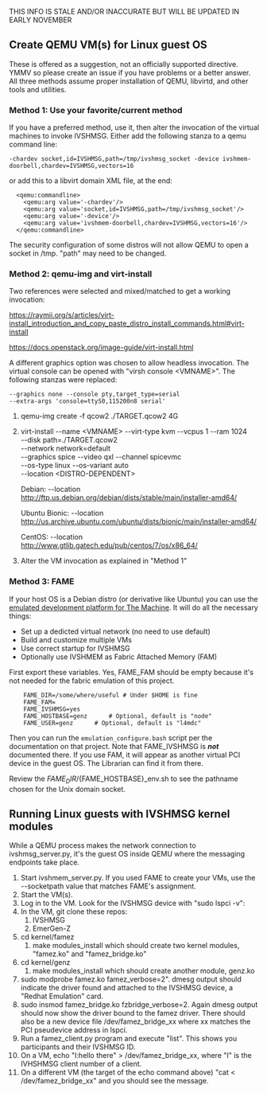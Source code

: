 THIS INFO IS STALE AND/OR INACCURATE BUT WILL BE UPDATED IN EARLY NOVEMBER

## Create QEMU VM(s) for Linux guest OS

These is offered as a suggestion, not an officially supported directive.  YMMV
so please create an issue if you have problems or a better answer.
All three methods assume proper installation of QEMU, libvirtd, and other
tools and utilities.

### Method 1: Use your favorite/current method

If you have a preferred method, use it, then alter the invocation of the
virtual machines to invoke IVSHMSG.  Either add the following stanza to
a qemu command line:

```
-chardev socket,id=IVSHMSG,path=/tmp/ivshmsg_socket -device ivshmem-doorbell,chardev=IVSHMSG,vectors=16
```
or add this to a libvirt domain XML file, at the end:
```
  <qemu:commandline>
    <qemu:arg value='-chardev'/>
    <qemu:arg value='socket,id=IVSHMSG,path=/tmp/ivshmsg_socket'/>
    <qemu:arg value='-device'/>
    <qemu:arg value='ivshmem-doorbell,chardev=IVSHMSG,vectors=16'/>
  </qemu:commandline>
```

The security configuration of some distros will not allow QEMU to open a
socket in /tmp.  "path" may need to be changed.

### Method 2: qemu-img and virt-install

Two references were selected and mixed/matched to get a working invocation:

https://raymii.org/s/articles/virt-install_introduction_and_copy_paste_distro_install_commands.html#virt-install
    
https://docs.openstack.org/image-guide/virt-install.html

A different graphics option was chosen to allow headless invocation.  The
virtual console can be opened with "virsh console &lt;VMNAME&gt;".  The
following stanzas were replaced:

    --graphics none --console pty,target_type=serial
    --extra-args 'console=ttyS0,115200n8 serial'

1. qemu-img create -f qcow2 ./TARGET.qcow2 4G
1. virt-install --name &lt;VMNAME&gt; --virt-type kvm --vcpus 1 --ram 1024 \
	--disk path=./TARGET.qcow2 \
	--network network=default \
	--graphics spice --video qxl --channel spicevmc \
	--os-type linux --os-variant auto \
	--location &lt;DISTRO-DEPENDENT&gt;

    Debian: --location
http://ftp.us.debian.org/debian/dists/stable/main/installer-amd64/

    Ubuntu Bionic: --location
http://us.archive.ubuntu.com/ubuntu/dists/bionic/main/installer-amd64/

    CentOS: --location
http://www.gtlib.gatech.edu/pub/centos/7/os/x86_64/

1. Alter the VM invocation as explained in "Method 1"

### Method 3: FAME

If your host OS is a Debian distro (or derivative like Ubuntu) you can use
the [emulated development platform for The Machine](FAME_background.md).
It will do all the necessary things:

* Set up a dedicted virtual network (no need to use default)
* Build and customize multiple VMs
* Use correct startup for IVSHMSG
* Optionally use IVSHMEM as Fabric Attached Memory (FAM)

First export these variables.  Yes, FAME_FAM should be empty because it's
not needed for the fabric emulation of this project.

```
    FAME_DIR=/some/where/useful	# Under $HOME is fine
    FAME_FAM=
    FAME_IVSHMSG=yes
    FAME_HOSTBASE=genz		# Optional, default is "node"
    FAME_USER=genz		# Optional, default is "l4mdc"
```

Then you can run the `emulation_configure.bash` script per the documentation
on that project.  Note that FAME_IVSHMSG is ***not*** documented there.
If you use FAM, it will appear as another virtual PCI device in the
guest OS.  The Librarian can find it from there.

Review the $FAME_DIR/${FAME_HOSTBASE}_env.sh to see the pathname chosen
for the Unix domain socket.

## Running Linux guests with IVSHMSG kernel modules

While a QEMU process makes the network connection to ivshmsg_server.py, it's
the guest OS inside QEMU where the messaging endpoints take place.

1. Start ivshmem_server.py.  If you used FAME to create your VMs, use the
   --socketpath value that matches FAME's assignment.
1. Start the VM(s).
1. Log in to the VM.  Look for the IVSHMSG device with "sudo lspci -v":
1. In the VM, git clone these repos:
   1. IVSHMSG
   1. EmerGen-Z
1. cd kernel/famez
   1. make modules_install which should create two kernel modules, 
   "famez.ko" and "famez_bridge.ko"
1. cd kernel/genz
   1. make modules_install which should create another module, genz.ko
1. sudo modprobe famez.ko famez_verbose=2".  dmesg output should indicate the driver found and attached to the IVSHMSG device, a "Redhat Emulation" card.
1. sudo insmod famez_bridge.ko fzbridge_verbose=2.  Again dmesg output should now show the driver bound to the famez driver.  There should also be a new device file /dev/famez_bridge_xx where xx matches the PCI pseudevice address in lspci.
1. Run a famez_client.py program and execute "list".  This shows you participants and their IVSHMSG ID.
1. On a VM, echo "I:hello there" > /dev/famez_bridge_xx, where "I" is the IVHSHMSG client number of a client.
2. On a different VM (the target of the echo command above) "cat < /dev/famez_bridge_xx" and you should see the message.

